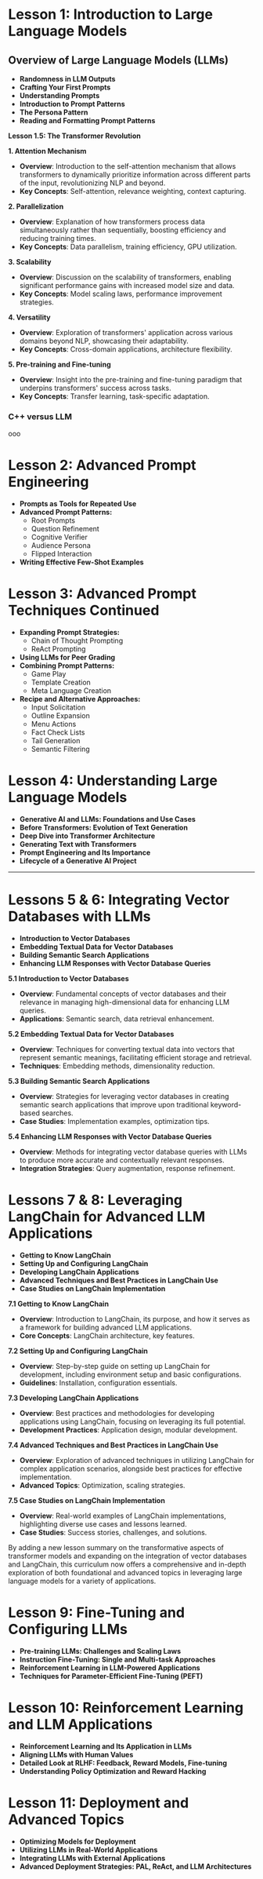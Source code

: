 # Lesson 1: Introduction to Large Language Models

## Overview of Large Language Models (LLMs)
- **Randomness in LLM Outputs**
- **Crafting Your First Prompts**
- **Understanding Prompts**
- **Introduction to Prompt Patterns**
- **The Persona Pattern**
- **Reading and Formatting Prompt Patterns**

**Lesson 1.5: The Transformer Revolution**

**1. Attention Mechanism**
- **Overview**: Introduction to the self-attention mechanism that allows transformers to dynamically prioritize information across different parts of the input, revolutionizing NLP and beyond.
- **Key Concepts**: Self-attention, relevance weighting, context capturing.

**2. Parallelization**
- **Overview**: Explanation of how transformers process data simultaneously rather than sequentially, boosting efficiency and reducing training times.
- **Key Concepts**: Data parallelism, training efficiency, GPU utilization.

**3. Scalability**
- **Overview**: Discussion on the scalability of transformers, enabling significant performance gains with increased model size and data.
- **Key Concepts**: Model scaling laws, performance improvement strategies.

**4. Versatility**
- **Overview**: Exploration of transformers' application across various domains beyond NLP, showcasing their adaptability.
- **Key Concepts**: Cross-domain applications, architecture flexibility.

**5. Pre-training and Fine-tuning**
- **Overview**: Insight into the pre-training and fine-tuning paradigm that underpins transformers' success across tasks.
- **Key Concepts**: Transfer learning, task-specific adaptation.

### C++ versus LLM


ooo

# Lesson 2: Advanced Prompt Engineering
- **Prompts as Tools for Repeated Use**
- **Advanced Prompt Patterns:**
  - Root Prompts
  - Question Refinement
  - Cognitive Verifier
  - Audience Persona
  - Flipped Interaction
- **Writing Effective Few-Shot Examples**

# Lesson 3: Advanced Prompt Techniques Continued
- **Expanding Prompt Strategies:**
  - Chain of Thought Prompting
  - ReAct Prompting
- **Using LLMs for Peer Grading**
- **Combining Prompt Patterns:**
  - Game Play
  - Template Creation
  - Meta Language Creation
- **Recipe and Alternative Approaches:**
  - Input Solicitation
  - Outline Expansion
  - Menu Actions
  - Fact Check Lists
  - Tail Generation
  - Semantic Filtering

# Lesson 4: Understanding Large Language Models
- **Generative AI and LLMs: Foundations and Use Cases**
- **Before Transformers: Evolution of Text Generation**
- **Deep Dive into Transformer Architecture**
- **Generating Text with Transformers**
- **Prompt Engineering and Its Importance**
- **Lifecycle of a Generative AI Project**

---

# Lessons 5 & 6: Integrating Vector Databases with LLMs
- **Introduction to Vector Databases**
- **Embedding Textual Data for Vector Databases**
- **Building Semantic Search Applications**
- **Enhancing LLM Responses with Vector Database Queries**



**5.1 Introduction to Vector Databases**
- **Overview**: Fundamental concepts of vector databases and their relevance in managing high-dimensional data for enhancing LLM queries.
- **Applications**: Semantic search, data retrieval enhancement.

**5.2 Embedding Textual Data for Vector Databases**
- **Overview**: Techniques for converting textual data into vectors that represent semantic meanings, facilitating efficient storage and retrieval.
- **Techniques**: Embedding methods, dimensionality reduction.

**5.3 Building Semantic Search Applications**
- **Overview**: Strategies for leveraging vector databases in creating semantic search applications that improve upon traditional keyword-based searches.
- **Case Studies**: Implementation examples, optimization tips.

**5.4 Enhancing LLM Responses with Vector Database Queries**
- **Overview**: Methods for integrating vector database queries with LLMs to produce more accurate and contextually relevant responses.
- **Integration Strategies**: Query augmentation, response refinement.


# Lessons 7 & 8: Leveraging LangChain for Advanced LLM Applications
- **Getting to Know LangChain**
- **Setting Up and Configuring LangChain**
- **Developing LangChain Applications**
- **Advanced Techniques and Best Practices in LangChain Use**
- **Case Studies on LangChain Implementation**

**7.1 Getting to Know LangChain**
- **Overview**: Introduction to LangChain, its purpose, and how it serves as a framework for building advanced LLM applications.
- **Core Concepts**: LangChain architecture, key features.

**7.2 Setting Up and Configuring LangChain**
- **Overview**: Step-by-step guide on setting up LangChain for development, including environment setup and basic configurations.
- **Guidelines**: Installation, configuration essentials.

**7.3 Developing LangChain Applications**
- **Overview**: Best practices and methodologies for developing applications using LangChain, focusing on leveraging its full potential.
- **Development Practices**: Application design, modular development.

**7.4 Advanced Techniques and Best Practices in LangChain Use**
- **Overview**: Exploration of advanced techniques in utilizing LangChain for complex application scenarios, alongside best practices for effective implementation.
- **Advanced Topics**: Optimization, scaling strategies.

**7.5 Case Studies on LangChain Implementation**
- **Overview**: Real-world examples of LangChain implementations, highlighting diverse use cases and lessons learned.
- **Case Studies**: Success stories, challenges, and solutions.

By adding a new lesson summary on the transformative aspects of transformer models and expanding on the integration of vector databases and LangChain, this curriculum now offers a comprehensive and in-depth exploration of both foundational and advanced topics in leveraging large language models for a variety of applications.

# Lesson 9: Fine-Tuning and Configuring LLMs
- **Pre-training LLMs: Challenges and Scaling Laws**
- **Instruction Fine-Tuning: Single and Multi-task Approaches**
- **Reinforcement Learning in LLM-Powered Applications**
- **Techniques for Parameter-Efficient Fine-Tuning (PEFT)**

# Lesson 10: Reinforcement Learning and LLM Applications
- **Reinforcement Learning and Its Application in LLMs**
- **Aligning LLMs with Human Values**
- **Detailed Look at RLHF: Feedback, Reward Models, Fine-tuning**
- **Understanding Policy Optimization and Reward Hacking**

# Lesson 11: Deployment and Advanced Topics
- **Optimizing Models for Deployment**
- **Utilizing LLMs in Real-World Applications**
- **Integrating LLMs with External Applications**
- **Advanced Deployment Strategies: PAL, ReAct, and LLM Architectures**
